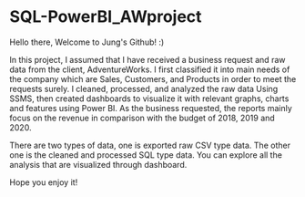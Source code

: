 # SQL-PowerBI_AWproject

Hello there,
Welcome to Jung's Github! :)

In this project, I assumed that I have received a business request and raw data from the client, AdventureWorks. 
I first classified it into main needs of the company which are Sales, Customers, and Products in order to meet the requests surely. 
I cleaned, processed, and analyzed the raw data Using SSMS, then created dashboards to visualize it with relevant graphs, charts and features using Power BI.
As the business requested, the reports mainly focus on the revenue in comparison with the budget of 2018, 2019 and 2020. 

There are two types of data, one is exported raw CSV type data. The other one is the cleaned and processed SQL type data.
You can explore all the analysis that are visualized through dashboard. 

Hope you enjoy it!
